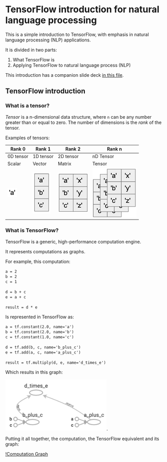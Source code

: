 # TensorFlow introduction for natural language processing

This is a simple introduction to TensorFlow, with emphasis in natural language
processing (NLP) applications.

It is divided in two parts:

1. What TensorFlow is
1. Applying TensorFlow to natural language process (NLP)

This introduction has a companion slide deck [in this file](<./COT-6930 presentation - TensorFlow.pdf>).

## TensorFlow introduction

### What is a tensor?

_Tensor_ is a n-dimensional data structure, where `n` can be any number greater
than or equal to zero. The number of dimensions is the _rank_ of the tensor.

Examples of tensors:

| Rank 0                                       | Rank 1                                       | Rank 2                                       | Rank n                                       |
| -------------------------------------------- | -------------------------------------------- | -------------------------------------------- | -------------------------------------------- |
| 0D tensor                                    | 1D tensor                                    | 2D tensor                                    | nD Tensor                                    |
| Scalar                                       | Vector                                       | Matrix                                       | Tensor                                       |
| ![Rank 0](./images/tensor-example-rank0.png) | ![Rank 1](./images/tensor-example-rank1.png) | ![Rank 2](./images/tensor-example-rank2.png) | ![Rank n](./images/tensor-example-rankn.png) |

### What is TensorFlow?

TensorFlow is a generic, high-performance computation engine.

It represents computations as graphs.

For example, this computation:

    a = 2
    b = 2
    c = 1

    d = b + c
    e = a + c

    result = d * e

Is represented in TensorFlow as:

    a = tf.constant(2.0, name='a')
    b = tf.constant(2.0, name='b')
    c = tf.constant(1.0, name='c')

    d = tf.add(b, c, name='b_plus_c')
    e = tf.add(a, c, name='a_plus_c')

    result = tf.multiply(d, e, name='d_times_e')

Which results in this graph:

![Computation Graph](./images/what-is-tf-simple-graph.png).

Putting it all together, the computation, the TensorFlow equivalent and its
graph:

[!Computation Graph](./images/what-is-tf-all-together.png)
